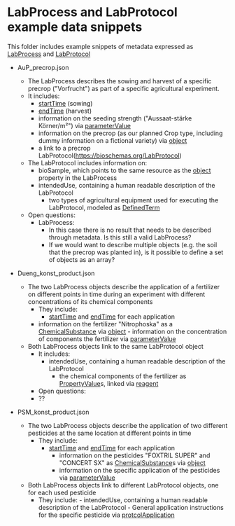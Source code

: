
# LabProcess and LabProtocol example data snippets

This folder includes example snippets of metadata expressed as [LabProcess](https://bioschemas.org/LabProcess) and [LabProtocol](https://bioschemas.org/LabProtocol)

- AuP_precrop.json
    - The LabProcess describes the sowing and harvest of a specific precrop ("Vorfrucht") as part of a specific agricultural experiment.
    - It includes:
	    - [startTime](https://bioschemas.org/startTime) (sowing) 
	    - [endTime](https://bioschemas.org/endTime) (harvest)
	    - information on the seeding strength ("Aussaat-stärke Körner/m²") via [parameterValue](https://bioschemas.org/types/LabProcess/0.1-DRAFT#parameterValue)
	    - information on the precrop (as our planned Crop type, including dummy information on a fictional variety) via [object](https://schema.org/object)
	    - a link to a precrop LabProtocol(https://bioschemas.org/LabProtocol)
   - The LabProtocol includes information on:
	    - bioSample, which points to the same resource as the [object](https://schema.org/object) property in the LabProcess
	    - intendedUse, containing a human readable description of the LabProtocol
			- two types of agricultural equipment used for executing the LabProtocol, modeled as [DefinedTerm](https://pending.schema.org/DefinedTerm)
	- Open questions:
	  - LabProcess:
		  - In this case there is no result that needs to be described through metadata. Is this still a valid LabProcess?
		  - If we would want to describe multiple objects (e.g. the soil that the precrop was planted in), is it possible to define a set of objects as an array?

- Dueng_konst_product.json
    - The two LabProcess objects describe the application of a fertilizer on different points in time during an experiment with different concentrations of its chemical components
		- They include:
		    - [startTime](https://bioschemas.org/startTime) and [endTime](https://bioschemas.org/endTime) for each application
        - information on the fertilizer "Nitrophoska" as a [ChemicalSubstance](https://bioschemas.org/ChemicalSubstance) via [object](https://schema.org/object)
				- information on the concentration of components the fertilizer via [parameterValue](https://bioschemas.org/types/LabProcess/0.1-DRAFT#parameterValue)
	- Both LabProcess objects link to the same LabProtocol object
		- It includes:
		    - intendedUse, containing a human readable description of the LabProtocol
				- the chemical components of the fertilizer as [PropertyValue](https://schema.org/PropertyValue)s, linked via [reagent](https://bioschemas.org/types/LabProtocol/0.5-DRAFT#reagent)
		- Open questions:
        - ??
-	PSM_konst_product.json
    - The two LabProcess objects describe the application of two different pesticides at the same location at different points in time
		- They include:
		    - [startTime](https://bioschemas.org/startTime) and [endTime](https://bioschemas.org/endTime) for each application
				- information on the pesticides "FOXTRIL SUPER" and "CONCERT SX" as [ChemicalSubstance](https://bioschemas.org/ChemicalSubstance)s via [object](https://schema.org/object)
				- information on the specific application of the pesticides via [parameterValue](https://bioschemas.org/types/LabProcess/0.1-DRAFT#parameterValue)
	- Both LabProcess objects link to different LabProtocol objects, one for each used pesticide
		- They include:
				- intendedUse, containing a human readable description of the LabProtocol
				- General application instructions for the specific pesticide via [protcolApplication](https://bioschemas.org/types/LabProtocol/0.5-DRAFT#protocolApplication)
				
